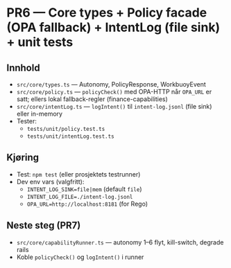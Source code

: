 # PR6 — Core types + Policy facade (OPA fallback) + IntentLog (file sink) + unit tests

## Innhold
- `src/core/types.ts` — Autonomy, PolicyResponse, WorkbuoyEvent
- `src/core/policy.ts` — `policyCheck()` med OPA-HTTP når `OPA_URL` er satt; ellers lokal fallback-regler (finance-capabilities)
- `src/core/intentLog.ts` — `logIntent()` til `intent-log.jsonl` (file sink) eller in-memory
- Tester:
  - `tests/unit/policy.test.ts`
  - `tests/unit/intentLog.test.ts`

## Kjøring
- Test: `npm test` (eller prosjektets testrunner)
- Dev env vars (valgfritt):
  - `INTENT_LOG_SINK=file|mem` (default `file`)
  - `INTENT_LOG_FILE=./intent-log.jsonl`
  - `OPA_URL=http://localhost:8181` (for Rego)

## Neste steg (PR7)
- `src/core/capabilityRunner.ts` — autonomy 1–6 flyt, kill-switch, degrade rails
- Koble `policyCheck()` og `logIntent()` i runner
